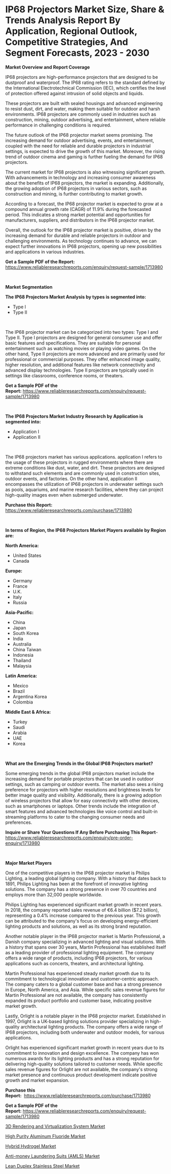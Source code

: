 <p><h1>IP68 Projectors Market Size, Share & Trends Analysis Report By Application, Regional Outlook, Competitive Strategies, And Segment Forecasts, 2023 - 2030</h1></p><p><strong>Market Overview and Report Coverage</strong></p>
<p><p>IP68 projectors are high-performance projectors that are designed to be dustproof and waterproof. The IP68 rating refers to the standard defined by the International Electrotechnical Commission (IEC), which certifies the level of protection offered against intrusion of solid objects and liquids.</p><p>These projectors are built with sealed housings and advanced engineering to resist dust, dirt, and water, making them suitable for outdoor and harsh environments. IP68 projectors are commonly used in industries such as construction, mining, outdoor advertising, and entertainment, where reliable performance in challenging conditions is required.</p><p>The future outlook of the IP68 projector market seems promising. The increasing demand for outdoor advertising, events, and entertainment, coupled with the need for reliable and durable projectors in industrial settings, is expected to drive the growth of this market. Moreover, the rising trend of outdoor cinema and gaming is further fueling the demand for IP68 projectors.</p><p>The current market for IP68 projectors is also witnessing significant growth. With advancements in technology and increasing consumer awareness about the benefits of IP68 projectors, the market is expanding. Additionally, the growing adoption of IP68 projectors in various sectors, such as construction and mining, is further contributing to market growth.</p><p>According to a forecast, the IP68 projector market is expected to grow at a compound annual growth rate (CAGR) of 11.9% during the forecasted period. This indicates a strong market potential and opportunities for manufacturers, suppliers, and distributors in the IP68 projector market.</p><p>Overall, the outlook for the IP68 projector market is positive, driven by the increasing demand for durable and reliable projectors in outdoor and challenging environments. As technology continues to advance, we can expect further innovations in IP68 projectors, opening up new possibilities and applications in various industries.</p></p>
<p><strong>Get a Sample PDF of the Report:</strong> <a href="https://www.reliableresearchreports.com/enquiry/request-sample/1713980">https://www.reliableresearchreports.com/enquiry/request-sample/1713980</a></p>
<p>&nbsp;</p>
<p><strong>Market Segmentation</strong></p>
<p><strong>The IP68 Projectors Market Analysis by types is segmented into:</strong></p>
<p><ul><li>Type I</li><li>Type II</li></ul></p>
<p>&nbsp;</p>
<p><p>The IP68 projector market can be categorized into two types: Type I and Type II. Type I projectors are designed for general consumer use and offer basic features and specifications. They are suitable for personal entertainment such as watching movies or playing video games. On the other hand, Type II projectors are more advanced and are primarily used for professional or commercial purposes. They offer enhanced image quality, higher resolution, and additional features like network connectivity and advanced display technologies. Type II projectors are typically used in settings like classrooms, conference rooms, or theaters.</p></p>
<p><strong>Get a Sample PDF of the Report:</strong>&nbsp;<a href="https://www.reliableresearchreports.com/enquiry/request-sample/1713980">https://www.reliableresearchreports.com/enquiry/request-sample/1713980</a></p>
<p>&nbsp;</p>
<p><strong>The IP68 Projectors Market Industry Research by Application is segmented into:</strong></p>
<p><ul><li>Application I</li><li>Application II</li></ul></p>
<p>&nbsp;</p>
<p><p>The IP68 projectors market has various applications. application I refers to the usage of these projectors in rugged environments where there are extreme conditions like dust, water, and dirt. These projectors are designed to withstand such elements and are commonly used in construction sites, outdoor events, and factories. On the other hand, application II encompasses the utilization of IP68 projectors in underwater settings such as pools, aquariums, and marine research facilities, where they can project high-quality images even when submerged underwater.</p></p>
<p><strong>Purchase this Report:</strong>&nbsp; <a href="https://www.reliableresearchreports.com/purchase/1713980">https://www.reliableresearchreports.com/purchase/1713980</a></p>
<p>&nbsp;</p>
<p><strong>In terms of Region, the IP68 Projectors Market Players available by Region are:</strong></p>
<p>
    <p> <strong> North America: </strong>
        <ul>
            <li>United States</li>
            <li>Canada</li>
        </ul>
        </p> 
    <p> <strong> Europe: </strong>
        <ul>
            <li>Germany</li>
            <li>France</li>
            <li>U.K.</li>
            <li>Italy</li>
            <li>Russia</li>
        </ul>
        </p> 
    <p> <strong> Asia-Pacific: </strong>
        <ul>
            <li>China</li>
            <li>Japan</li>
            <li>South Korea</li>
            <li>India</li>
            <li>Australia</li>
            <li>China Taiwan</li>
            <li>Indonesia</li>
            <li>Thailand</li>
            <li>Malaysia</li>
        </ul>
        </p> 
    <p> <strong> Latin America: </strong>
        <ul>
            <li>Mexico</li>
            <li>Brazil</li>
            <li>Argentina Korea</li>
            <li>Colombia</li>
        </ul>
        </p> 
    <p> <strong> Middle East & Africa: </strong>
        <ul>
            <li>Turkey</li>
            <li>Saudi</li>
            <li>Arabia</li>
            <li>UAE</li>
            <li>Korea</li>
        </ul>
    </p>
    </p>
<p>&nbsp;</p>
<p><strong>What are the Emerging Trends in the Global IP68 Projectors market?</strong></p>
<p><p>Some emerging trends in the global IP68 projectors market include the increasing demand for portable projectors that can be used in outdoor settings, such as camping or outdoor events. The market also sees a rising preference for projectors with higher resolutions and brightness levels for better image quality and visibility. Additionally, there is a growing adoption of wireless projectors that allow for easy connectivity with other devices, such as smartphones or laptops. Other trends include the integration of smart features and advanced technologies like voice control and built-in streaming platforms to cater to the changing consumer needs and preferences.</p></p>
<p><strong>Inquire or Share Your Questions If Any Before Purchasing This Report</strong>- <a href="https://www.reliableresearchreports.com/enquiry/pre-order-enquiry/1713980">https://www.reliableresearchreports.com/enquiry/pre-order-enquiry/1713980</a></p>
<p>&nbsp;</p>
<p><strong>Major Market Players</strong></p>
<p><p>One of the competitive players in the IP68 projector market is Philips Lighting, a leading global lighting company. With a history that dates back to 1891, Philips Lighting has been at the forefront of innovative lighting solutions. The company has a strong presence in over 70 countries and employs more than 32,000 people worldwide. </p><p>Philips Lighting has experienced significant market growth in recent years. In 2018, the company reported sales revenue of €6.4 billion ($7.2 billion), representing a 0.4% increase compared to the previous year. This growth can be attributed to the company's focus on developing energy-efficient lighting products and solutions, as well as its strong brand reputation.</p><p>Another notable player in the IP68 projector market is Martin Professional, a Danish company specializing in advanced lighting and visual solutions. With a history that spans over 30 years, Martin Professional has established itself as a leading provider of professional lighting equipment. The company offers a wide range of products, including IP68 projectors, for various applications such as concerts, theaters, and architectural lighting.</p><p>Martin Professional has experienced steady market growth due to its commitment to technological innovation and customer-centric approach. The company caters to a global customer base and has a strong presence in Europe, North America, and Asia. While specific sales revenue figures for Martin Professional are not available, the company has consistently expanded its product portfolio and customer base, indicating positive market growth.</p><p>Lastly, Orlight is a notable player in the IP68 projector market. Established in 1997, Orlight is a UK-based lighting solutions provider specializing in high-quality architectural lighting products. The company offers a wide range of IP68 projectors, including both underwater and outdoor models, for various applications.</p><p>Orlight has experienced significant market growth in recent years due to its commitment to innovation and design excellence. The company has won numerous awards for its lighting products and has a strong reputation for delivering high-quality solutions tailored to customer needs. While specific sales revenue figures for Orlight are not available, the company's strong market presence and continuous product development indicate positive growth and market expansion.</p></p>
<p><strong>Purchase this Report:</strong>&nbsp;&nbsp;<a href="https://www.reliableresearchreports.com/purchase/1713980">https://www.reliableresearchreports.com/purchase/1713980</a></p>
<p></p>
<p><strong>Get a Sample PDF of the Report:</strong>&nbsp;<a href="https://www.reliableresearchreports.com/enquiry/request-sample/1713980">https://www.reliableresearchreports.com/enquiry/request-sample/1713980</a></p>
<p><p><a href="https://medium.com/@saigemarvin1946/3d-rendering-and-virtualization-system-market-size-reveals-the-best-marketing-channels-in-global-428c6938a8fe">3D Rendering and Virtualization System Market</a></p><p><a href="https://github.com/sofayahoo2023/Market-Research-Report-List-1/blob/main/high-purity-aluminum-fluoride-market.md">High Purity Aluminum Fluoride Market</a></p><p><a href="https://www.linkedin.com/pulse/hybrid-hydrogel-market-challenges-opportunities-growth-drivers-cj6ne/">Hybrid Hydrogel Market</a></p><p><a href="https://medium.com/@ethelcrooks2023/anti-money-laundering-suits-amls-market-analysis-and-sze-forecasted-for-period-from-2023-to-2030-41e3c887a36e">Anti-money Laundering Suits (AMLS) Market</a></p><p><a href="https://www.linkedin.com/pulse/lean-duplex-stainless-steel-market-size-share-global-analysis-croue/">Lean Duplex Stainless Steel Market</a></p></p>